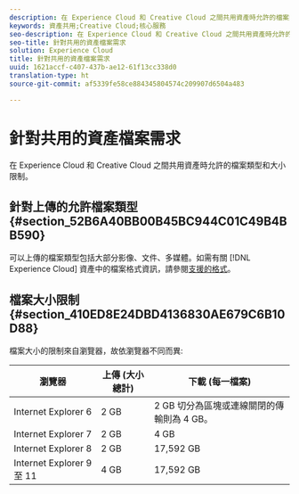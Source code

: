 ```yaml
---
description: 在 Experience Cloud 和 Creative Cloud 之間共用資產時允許的檔案類型和大小限制。
keywords: 資產共用;Creative Cloud;核心服務
seo-description: 在 Experience Cloud 和 Creative Cloud 之間共用資產時允許的檔案類型和大小限制。
seo-title: 針對共用的資產檔案需求
solution: Experience Cloud
title: 針對共用的資產檔案需求
uuid: 1621accf-c407-437b-ae12-61f13cc338d0
translation-type: ht
source-git-commit: af5339fe58ce884345804574c209907d6504a483

---
```



# 針對共用的資產檔案需求

在 Experience Cloud 和 Creative Cloud 之間共用資產時允許的檔案類型和大小限制。

## 針對上傳的允許檔案類型 {#section_52B6A40BB00B45BC944C01C49B4BB590}

可以上傳的檔案類型包括大部分影像、文件、多媒體。如需有關 [!DNL Experience Cloud] 資產中的檔案格式資訊，請參閱[支援的格式](/content/help/tw/zh-Hant/experience-manager/brand-portal/using/brand-portal-supported-formats.html)。

## 檔案大小限制 {#section_410ED8E24DBD4136830AE679C6B10D88}

檔案大小的限制來自瀏覽器，故依瀏覽器不同而異:

| 瀏覽器 | 上傳 (大小總計) | 下載 (每一檔案) |
|--- |--- |--- |
| Internet Explorer 6 | 2 GB | 2 GB  切分為區塊或連線關閉的傳輸則為 4 GB。 |
| Internet Explorer 7 | 2 GB | 4 GB |
| Internet Explorer 8 | 2 GB | 17,592 GB |
| Internet Explorer 9 至 11 | 4 GB | 17,592 GB |
